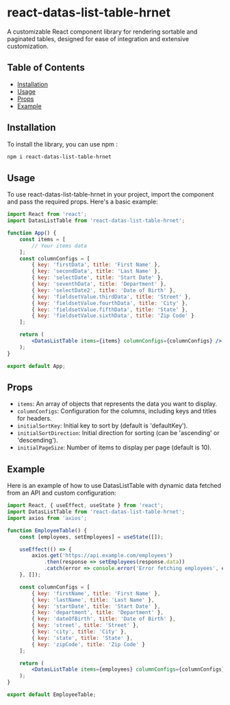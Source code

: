 # react-datas-list-table-hrnet

A customizable React component library for rendering sortable and paginated tables, designed for ease of integration and extensive customization.

## Table of Contents

- [Installation](#installation)
- [Usage](#usage)
- [Props](#props)
- [Example](#example)

## Installation

To install the library, you can use npm  :

```bash
npm i react-datas-list-table-hrnet
```
## Usage

To use react-datas-list-table-hrnet in your project, import the component and pass the required props. Here's a basic example:

```jsx
import React from 'react';
import DatasListTable from 'react-datas-list-table-hrnet';

function App() {
    const items = [
        // Your items data
    ];
    const columnConfigs = [
        { key: 'firstData', title: 'First Name' },
        { key: 'secondData', title: 'Last Name' },
        { key: 'selectDate', title: 'Start Date' },
        { key: 'seventhData', title: 'Department' },
        { key: 'selectDate2', title: 'Date of Birth' },
        { key: 'fieldsetValue.thirdData', title: 'Street' },
        { key: 'fieldsetValue.fourthData', title: 'City' },
        { key: 'fieldsetValue.fifthData', title: 'State' },
        { key: 'fieldsetValue.sixthData', title: 'Zip Code' }
    ];

    return (
        <DatasListTable items={items} columnConfigs={columnConfigs} />
    );
}

export default App;
```
## Props
- `items`: An array of objects that represents the data you want to display.
- `columnConfigs`: Configuration for the columns, including keys and titles for headers.
- `initialSortKey`: Initial key to sort by (default is 'defaultKey').
- `initialSortDirection`: Initial direction for sorting (can be 'ascending' or 'descending').
- `initialPageSize`: Number of items to display per page (default is 10).
  
## Example

Here is an example of how to use DatasListTable with dynamic data fetched from an API and custom configuration:
```jsx
import React, { useEffect, useState } from 'react';
import DatasListTable from 'react-datas-list-table-hrnet';
import axios from 'axios';

function EmployeeTable() {
    const [employees, setEmployees] = useState([]);

    useEffect(() => {
        axios.get('https://api.example.com/employees')
            .then(response => setEmployees(response.data))
            .catch(error => console.error('Error fetching employees', error));
    }, []);

    const columnConfigs = [
        { key: 'firstName', title: 'First Name' },
        { key: 'lastName', title: 'Last Name' },
        { key: 'startDate', title: 'Start Date' },
        { key: 'department', title: 'Department' },
        { key: 'dateOfBirth', title: 'Date of Birth' },
        { key: 'street', title: 'Street' },
        { key: 'city', title: 'City' },
        { key: 'state', title: 'State' },
        { key: 'zipCode', title: 'Zip Code' }
    ];

    return (
        <DatasListTable items={employees} columnConfigs={columnConfigs} />
    );
}

export default EmployeeTable;
```
